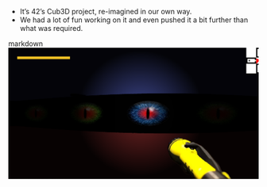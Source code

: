 - It’s 42’s Cub3D project, re-imagined in our own way.
- We had a lot of fun working on it and even pushed it a bit further than what was required.



markdown<br>![In game – aperçu](assets/in_game.png)<br>
